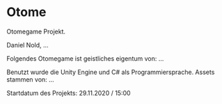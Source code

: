 # Otome


Otomegame Projekt. 

Daniel Nold, ...

Folgendes Otomegame ist geistliches eigentum von:  ...

Benutzt wurde die Unity Engine und C# als Programmiersprache. Assets stammen von: ...

Startdatum des Projekts: 29.11.2020 / 15:00
